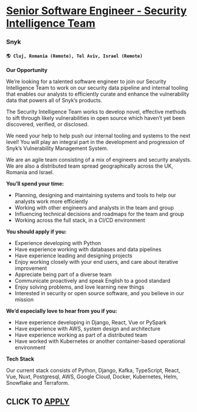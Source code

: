# [Senior Software Engineer - Security Intelligence Team](https://www.remotewlb.com/apply/senior-software-engineer-security-intelligence-team)  
### Snyk  
#### `🌎 Cluj, Romania (Remote), Tel Aviv, Israel (Remote)`  

**Our Opportunity**

We’re looking for a talented software engineer to join our Security Intelligence Team to work on our security data pipeline and internal tooling that enables our analysts to efficiently curate and enhance the vulnerability data that powers all of Snyk’s products.

The Security Intelligence Team works to develop novel, effective methods to sift through likely vulnerabilities in open source which haven’t yet been discovered, verified, or disclosed.

We need your help to help push our internal tooling and systems to the next level! You will play an integral part in the development and progression of Snyk’s Vulnerability Management System.

We are an agile team consisting of a mix of engineers and security analysts. We are also a distributed team spread geographically across the UK, Romania and Israel.

**You’ll spend your time:**

  * Planning, designing and maintaining systems and tools to help our analysts work more efficiently
  * Working with other engineers and analysts in the team and group
  * Influencing technical decisions and roadmaps for the team and group
  * Working across the full stack, in a CI/CD environment

**You should apply if you:**

  * Experience developing with Python
  * Have experience working with databases and data pipelines
  * Have experience leading and designing projects
  * Enjoy working closely with your end users, and care about iterative improvement
  * Appreciate being part of a diverse team
  * Communicate proactively and speak English to a good standard
  * Enjoy solving problems, and love learning new things
  * Interested in security or open source software, and you believe in our mission

**We’d especially love to hear from you if you:**

  * Have experience developing in Django, React, Vue or PySpark
  * Have experience with AWS, system design and architecture
  * Have experience working as part of a distributed team
  * Have worked with Kubernetes or another container-based operational environment

**Tech Stack**

Our current stack consists of Python, Django, Kafka, TypeScript, React, Vue, Nuxt, Postgresql, AWS, Google Cloud, Docker, Kubernetes, Helm, Snowflake and Terraform.

  
## CLICK TO [APPLY](https://www.remotewlb.com/apply/senior-software-engineer-security-intelligence-team)

